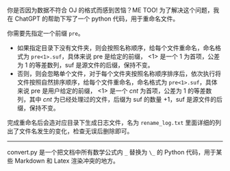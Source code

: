 你是否因为数据不符合 OJ 的格式而感到苦恼？ME TOO! 为了解决这个问题，我在 ChatGPT 的帮助下写了一个 python 代码，用于重命名文件。

你需要先指定一个前缀 `pre`。

- 如果指定目录下没有文件夹，则会按照名称顺序，给每个文件重命名，命名格式为 `pre<1>.suf`，具体来说 pre 是给定的前缀， <1> 是一个 1 为首项，公差为 1 的等差数列，suf 是源文件的后缀，保持不变。
- 否则，则会忽略单个文件，对于每个文件夹按照名称顺序排序后，依次执行将文件按照自然排序顺序，给每个文件重命名，命名格式为 `pre<1>.suf`，具体来说 pre 是用户给定的前缀， <1> 是一个 $cnt$ 为首项，公差为 1 的等差数列，其中 $cnt$ 为已经处理过的文件，后缀为 suf 的数量 $+ 1$，suf 是源文件的后缀，保持不变。

完成重命名后会造对应目录下生成日志文件，名为 `rename_log.txt` 里面详细的列出了文件名发生的变化，检查无误后删除即可。

------

convert.py 是一个把文档中所有数学公式内 `_` 替换为 `\_` 的 Python 代码，用于某些 Markdown 和 Latex 渲染冲突的地方。
